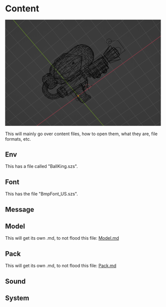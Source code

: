 # Content
![weapons](https://github.com/Delus1onL/Images/blob/main/Weaponsimg.png)

This will mainly go over content files, how to open them, what they are, file formats, etc.

## Env
This has a file called "BallKing.szs".

## Font
This has the file "BmpFont_US.szs".

## Message

## Model

This will get its own .md, to not flood this file: [Model.md](https://github.com/Delus1onL/Splatoon-Decompile-For-Splatoon-Legends/blob/main/Documentation/Files/Model.md)
## Pack

This will get its own .md, to not flood this file: [Pack.md](https://github.com/Delus1onL/Splatoon-Decompile-For-Splatoon-Legends/blob/main/Documentation/Files/Pack.md)
## Sound

## System
